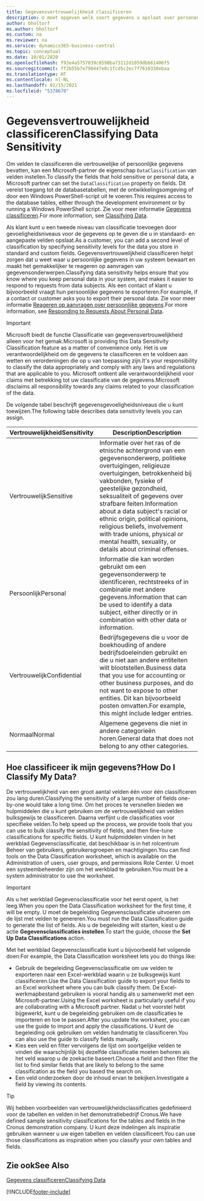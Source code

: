 ```yaml
---
title: Gegevensvertrouwelijkheid classificeren
description: U moet opgeven welk soort gegevens u opslaat over personen zodat u kunt reageren op aanvragen van gegevensonderwerpen.
author: bholtorf
ms.author: bholtorf
ms.custom: na
ms.reviewer: na
ms.service: dynamics365-business-central
ms.topic: conceptual
ms.date: 10/01/2020
ms.openlocfilehash: f93e4a5757039c8598ba73112d1059dbb61406f5
ms.sourcegitcommit: ff2b55b7e790447e0c1fcd5c2ec7f7610338ebaa
ms.translationtype: HT
ms.contentlocale: nl-NL
ms.lasthandoff: 02/15/2021
ms.locfileid: "5378670"
---
```

# <a name="classifying-data-sensitivity"></a><span data-ttu-id="dd7a5-103">Gegevensvertrouwelijkheid classificeren</span><span class="sxs-lookup"><span data-stu-id="dd7a5-103">Classifying Data Sensitivity</span></span>
<span data-ttu-id="dd7a5-104">Om velden te classificeren die vertrouwelijke of persoonlijke gegevens bevatten, kan een Microsoft-partner de eigenschap ```DataClassification``` van velden instellen.</span><span class="sxs-lookup"><span data-stu-id="dd7a5-104">To classify the fields that hold sensitive or personal data, a Microsoft partner can set the ```DataClassification``` property on fields.</span></span> <span data-ttu-id="dd7a5-105">Dit vereist toegang tot de databasetabellen, met de ontwikkelingsomgeving of door een Windows PowerShell-script uit te voeren.</span><span class="sxs-lookup"><span data-stu-id="dd7a5-105">This requires access to the database tables, either through the development environment or by running a Windows PowerShell script.</span></span> <span data-ttu-id="dd7a5-106">Zie voor meer informatie [Gegevens classificeren](/dynamics365/business-central/dev-itpro/developer/devenv-classifying-data).</span><span class="sxs-lookup"><span data-stu-id="dd7a5-106">For more information, see [Classifying Data](/dynamics365/business-central/dev-itpro/developer/devenv-classifying-data).</span></span>  

<span data-ttu-id="dd7a5-107">Als klant kunt u een tweede niveau van classificatie toevoegen door gevoeligheidsniveaus voor de gegevens op te geven die u in standaard- en aangepaste velden opslaat.</span><span class="sxs-lookup"><span data-stu-id="dd7a5-107">As a customer, you can add a second level of classification by specifying sensitivity levels for the data you store in standard and custom fields.</span></span> <span data-ttu-id="dd7a5-108">Gegevensvertrouwelijkheid classificeren helpt zorgen dat u weet waar u persoonlijke gegevens in uw systeem bewaart en maakt het gemakkelijker te reageren op aanvragen van gegevensonderwerpen.</span><span class="sxs-lookup"><span data-stu-id="dd7a5-108">Classifying data sensitivity helps ensure that you know where you keep personal data in your system, and makes it easier to respond to requests from data subjects.</span></span> <span data-ttu-id="dd7a5-109">Als een contact of klant u bijvoorbeeld vraagt hun persoonlijke gegevens te exporteren.</span><span class="sxs-lookup"><span data-stu-id="dd7a5-109">For example, if a contact or customer asks you to export their personal data.</span></span> <span data-ttu-id="dd7a5-110">Zie voor meer informatie [Reageren op aanvragen over persoonlijke gegevens](admin-responding-to-requests-about-personal-data.md).</span><span class="sxs-lookup"><span data-stu-id="dd7a5-110">For more information, see [Responding to Requests About Personal Data](admin-responding-to-requests-about-personal-data.md).</span></span>

> [!Important]
> <span data-ttu-id="dd7a5-111">Microsoft biedt de functie Classificatie van gegevensvertrouwelijkheid alleen voor het gemak.</span><span class="sxs-lookup"><span data-stu-id="dd7a5-111">Microsoft is providing this Data Sensitivity Classification feature as a matter of convenience only.</span></span> <span data-ttu-id="dd7a5-112">Het is uw verantwoordelijkheid om de gegevens te classificeren en te voldoen aan wetten en verordeningen die op u van toepassing zijn.</span><span class="sxs-lookup"><span data-stu-id="dd7a5-112">It's your responsibility to classify the data appropriately and comply with any laws and regulations that are applicable to you.</span></span> <span data-ttu-id="dd7a5-113">Microsoft ontkent alle verantwoordelijkheid voor claims met betrekking tot uw classificatie van de gegevens.</span><span class="sxs-lookup"><span data-stu-id="dd7a5-113">Microsoft disclaims all responsibility towards any claims related to your classification of the data.</span></span>  

<span data-ttu-id="dd7a5-114">De volgende tabel beschrijft gegevensgevoeligheidsniveaus die u kunt toewijzen.</span><span class="sxs-lookup"><span data-stu-id="dd7a5-114">The following table describes data sensitivity levels you can assign.</span></span>

|<span data-ttu-id="dd7a5-115">Vertrouwelijkheid</span><span class="sxs-lookup"><span data-stu-id="dd7a5-115">Sensitivity</span></span>|<span data-ttu-id="dd7a5-116">Description</span><span class="sxs-lookup"><span data-stu-id="dd7a5-116">Description</span></span>|
|----|----|
|<span data-ttu-id="dd7a5-117">Vertrouwelijk</span><span class="sxs-lookup"><span data-stu-id="dd7a5-117">Sensitive</span></span> | <span data-ttu-id="dd7a5-118">Informatie over het ras of de etnische achtergrond van een gegevensonderwerp, politieke overtuigingen, religieuze overtuigingen, betrokkenheid bij vakbonden, fysieke of geestelijke gezondheid, seksualiteit of gegevens over strafbare feiten.</span><span class="sxs-lookup"><span data-stu-id="dd7a5-118">Information about a data subject's racial or ethnic origin, political opinions, religious beliefs, involvement with trade unions, physical or mental health, sexuality, or details about criminal offenses.</span></span> |
|<span data-ttu-id="dd7a5-119">Persoonlijk</span><span class="sxs-lookup"><span data-stu-id="dd7a5-119">Personal</span></span> | <span data-ttu-id="dd7a5-120">Informatie die kan worden gebruikt om een gegevensonderwerp te identificeren, rechtstreeks of in combinatie met andere gegevens.</span><span class="sxs-lookup"><span data-stu-id="dd7a5-120">Information that can be used to identify a data subject, either directly or in combination with other data or information.</span></span>|
|<span data-ttu-id="dd7a5-121">Vertrouwelijk</span><span class="sxs-lookup"><span data-stu-id="dd7a5-121">Confidential</span></span> | <span data-ttu-id="dd7a5-122">Bedrijfsgegevens die u voor de boekhouding of andere bedrijfsdoeleinden gebruikt en die u niet aan andere entiteiten wilt blootstellen.</span><span class="sxs-lookup"><span data-stu-id="dd7a5-122">Business data that you use for accounting or other business purposes, and do not want to expose to other entities.</span></span> <span data-ttu-id="dd7a5-123">Dit kan bijvoorbeeld posten omvatten.</span><span class="sxs-lookup"><span data-stu-id="dd7a5-123">For example, this might include ledger entries.</span></span>|
|<span data-ttu-id="dd7a5-124">Normaal</span><span class="sxs-lookup"><span data-stu-id="dd7a5-124">Normal</span></span> | <span data-ttu-id="dd7a5-125">Algemene gegevens die niet in andere categorieën horen.</span><span class="sxs-lookup"><span data-stu-id="dd7a5-125">General data that does not belong to any other categories.</span></span>|

## <a name="how-do-i-classify-my-data"></a><span data-ttu-id="dd7a5-126">Hoe classificeer ik mijn gegevens?</span><span class="sxs-lookup"><span data-stu-id="dd7a5-126">How Do I Classify My Data?</span></span>
<span data-ttu-id="dd7a5-127">De vertrouwelijkheid van een groot aantal velden één voor één classificeren zou lang duren.</span><span class="sxs-lookup"><span data-stu-id="dd7a5-127">Classifying the sensitivity of a large number of fields one-by-one would take a long time.</span></span> <span data-ttu-id="dd7a5-128">Om het proces te versnellen bieden we hulpmiddelen die u kunt gebruiken om de vertrouwelijkheid van velden bulksgewijs te classificeren. Daarna verfijnt u de classificaties voor specifieke velden.</span><span class="sxs-lookup"><span data-stu-id="dd7a5-128">To help speed up the process, we provide tools that you can use to bulk classify the sensitivity of fields, and then fine-tune classifications for specific fields.</span></span> <span data-ttu-id="dd7a5-129">U kunt hulpmiddelen vinden in het werkblad Gegevensclassificatie, dat beschikbaar is in het rolcentrum Beheer van gebruikers, gebruikersgroepen en machtigingen.</span><span class="sxs-lookup"><span data-stu-id="dd7a5-129">You can find tools on the Data Classification worksheet, which is available on the Administration of users, user groups, and permissions Role Center.</span></span> <span data-ttu-id="dd7a5-130">U moet een systeembeheerder zijn om het werkblad te gebruiken.</span><span class="sxs-lookup"><span data-stu-id="dd7a5-130">You must be a system administrator to use the worksheet.</span></span>

> [!Important]
> <span data-ttu-id="dd7a5-131">Als u het werkblad Gegevensclassificatie voor het eerst opent, is het leeg.</span><span class="sxs-lookup"><span data-stu-id="dd7a5-131">When you open the Data Classification worksheet for the first time, it will be empty.</span></span> <span data-ttu-id="dd7a5-132">U moet de begeleiding Gegevensclassificatie uitvoeren om de lijst met velden te genereren.</span><span class="sxs-lookup"><span data-stu-id="dd7a5-132">You must run the Data Classification guide to generate the list of fields.</span></span> <span data-ttu-id="dd7a5-133">Als u de begeleiding wilt starten, kiest u de actie **Gegevensclassificaties instellen**.</span><span class="sxs-lookup"><span data-stu-id="dd7a5-133">To start the guide, choose the **Set Up Data Classifications** action.</span></span>

<span data-ttu-id="dd7a5-134">Met het werkblad Gegevensclassificatie kunt u bijvoorbeeld het volgende doen:</span><span class="sxs-lookup"><span data-stu-id="dd7a5-134">For example, the Data Classification worksheet lets you do things like:</span></span>  

* <span data-ttu-id="dd7a5-135">Gebruik de begeleiding Gegevensclassificatie om uw velden te exporteren naar een Excel-werkblad waarin u ze bulksgewijs kunt classificeren.</span><span class="sxs-lookup"><span data-stu-id="dd7a5-135">Use the Data Classification guide to export your fields to an Excel worksheet where you can bulk classify them.</span></span> <span data-ttu-id="dd7a5-136">De Excel-werkmapbestand gebruiken is vooral handig als u samenwerkt met een Microsoft-partner.</span><span class="sxs-lookup"><span data-stu-id="dd7a5-136">Using the Excel worksheet is particularly useful if you are collaborating with a Microsoft partner.</span></span> <span data-ttu-id="dd7a5-137">Nadat u het voorstel hebt bijgewerkt, kunt u de begeleiding gebruiken om de classificaties te importeren en toe te passen.</span><span class="sxs-lookup"><span data-stu-id="dd7a5-137">After you update the worksheet, you can use the guide to import and apply the classifications.</span></span> <span data-ttu-id="dd7a5-138">U kunt de begeleiding ook gebruiken om velden handmatig te classificeren.</span><span class="sxs-lookup"><span data-stu-id="dd7a5-138">You can also use the guide to classify fields manually.</span></span>  
* <span data-ttu-id="dd7a5-139">Kies een veld en filter vervolgens de lijst om soortgelijke velden te vinden die waarschijnlijk bij dezelfde classificatie moeten behoren als het veld waarop u de zoekactie baseert.</span><span class="sxs-lookup"><span data-stu-id="dd7a5-139">Choose a field and then filter the list to find similar fields that are likely to belong to the same classification as the field you based the search on.</span></span>  
* <span data-ttu-id="dd7a5-140">Een veld onderzoeken door de inhoud ervan te bekijken.</span><span class="sxs-lookup"><span data-stu-id="dd7a5-140">Investigate a field by viewing its contents.</span></span>  

> [!Tip]
> <span data-ttu-id="dd7a5-141">Wij hebben voorbeelden van vertrouwelijkheidsclassificaties gedefinieerd voor de tabellen en velden in het demonstratiebedrijf Cronus.</span><span class="sxs-lookup"><span data-stu-id="dd7a5-141">We have defined sample sensitivity classifications for the tables and fields in the Cronus demonstration company.</span></span> <span data-ttu-id="dd7a5-142">U kunt deze indelingen als inspiratie gebruiken wanneer u uw eigen tabellen en velden classificeert.</span><span class="sxs-lookup"><span data-stu-id="dd7a5-142">You can use those classifications as inspiration when you classify your own tables and fields.</span></span>

## <a name="see-also"></a><span data-ttu-id="dd7a5-143">Zie ook</span><span class="sxs-lookup"><span data-stu-id="dd7a5-143">See Also</span></span>

[<span data-ttu-id="dd7a5-144">Gegevens classificeren</span><span class="sxs-lookup"><span data-stu-id="dd7a5-144">Classifying Data</span></span>](/dynamics365/business-central/dev-itpro/developer/devenv-classifying-data)  


[!INCLUDE[footer-include](includes/footer-banner.md)]